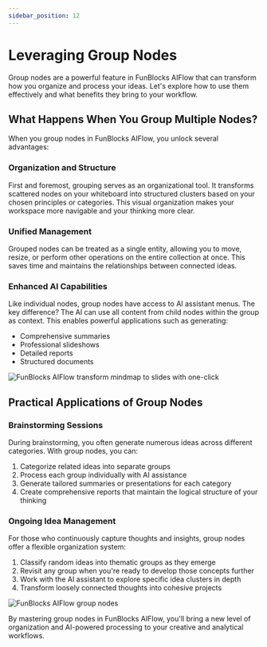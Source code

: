 ```yaml
---
sidebar_position: 12
---
```


# Leveraging Group Nodes

Group nodes are a powerful feature in FunBlocks AIFlow that can transform how you organize and process your ideas. Let's explore how to use them effectively and what benefits they bring to your workflow.

## What Happens When You Group Multiple Nodes?

When you group nodes in FunBlocks AIFlow, you unlock several advantages:

### Organization and Structure
First and foremost, grouping serves as an organizational tool. It transforms scattered nodes on your whiteboard into structured clusters based on your chosen principles or categories. This visual organization makes your workspace more navigable and your thinking more clear.

### Unified Management
Grouped nodes can be treated as a single entity, allowing you to move, resize, or perform other operations on the entire collection at once. This saves time and maintains the relationships between connected ideas.

### Enhanced AI Capabilities
Like individual nodes, group nodes have access to AI assistant menus. The key difference? The AI can use all content from child nodes within the group as context. This enables powerful applications such as generating:
- Comprehensive summaries
- Professional slideshows
- Detailed reports
- Structured documents

![FunBlocks AIFlow transform mindmap to slides with one-click](/img/portfolio/fullsize/aiflow_slides_generation.png)

## Practical Applications of Group Nodes

### Brainstorming Sessions
During brainstorming, you often generate numerous ideas across different categories. With group nodes, you can:
1. Categorize related ideas into separate groups
2. Process each group individually with AI assistance
3. Generate tailored summaries or presentations for each category
4. Create comprehensive reports that maintain the logical structure of your thinking

### Ongoing Idea Management
For those who continuously capture thoughts and insights, group nodes offer a flexible organization system:
1. Classify random ideas into thematic groups as they emerge
2. Revisit any group when you're ready to develop those concepts further
3. Work with the AI assistant to explore specific idea clusters in depth
4. Transform loosely connected thoughts into cohesive projects

![FunBlocks AIFlow group nodes](/img/portfolio/fullsize/aiflow_group_nodes.png)

By mastering group nodes in FunBlocks AIFlow, you'll bring a new level of organization and AI-powered processing to your creative and analytical workflows.